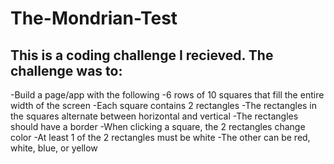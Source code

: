 # The-Mondrian-Test
## This is a coding challenge I recieved. The challenge was to: 
-Build a page/app with the following
-6 rows of 10 squares that fill the entire width of the screen
-Each square contains 2 rectangles
-The rectangles in the squares alternate between horizontal and vertical
-The rectangles should have a border
-When clicking a square, the 2 rectangles change color
-At least 1 of the 2 rectangles must be white
-The other can be red, white, blue, or yellow

